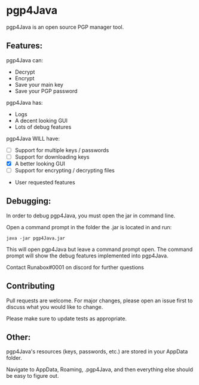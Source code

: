 # pgp4Java

pgp4Java is an open source PGP manager tool.

## Features:

pgp4Java can:
- Decrypt 
- Encrypt
- Save your main key
- Save your PGP password

pgp4Java has:
- Logs
- A decent looking GUI
- Lots of debug features

pgp4Java WILL have:
- [ ] Support for multiple keys / passwords
- [ ] Support for downloading keys
- [x] A better looking GUI
- [ ] Support for encrypting / decrypting files

- User requested features

## Debugging:

In order to debug pgp4Java, you must open the jar in command line.

Open a command prompt in the folder the .jar is located in and run:

```java -jar pgp4Java.jar```

This will open pgp4Java but leave a command prompt open.
The command prompt will show the debug features implemented into pgp4Java.

Contact Runabox#0001 on discord for further questions

## Contributing
Pull requests are welcome. For major changes, please open an issue first to discuss what you would like to change.

Please make sure to update tests as appropriate.

## Other:

pgp4Java's resources (keys, passwords, etc.) are stored in your AppData folder.

Navigate to AppData, Roaming, .pgp4Java, and then everything else should be easy to figure out.
